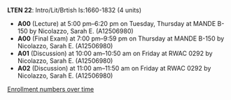 **LTEN 22**: Intro/Lit/Brtish Is:1660-1832 (4 units)

- **A00** (Lecture) at 5:00 pm–6:20 pm on Tuesday, Thursday at MANDE B-150 by Nicolazzo, Sarah E. (A12506980)
- **A00** (Final Exam) at 7:00 pm–9:59 pm on Thursday at MANDE B-150 by Nicolazzo, Sarah E. (A12506980)
- **A01** (Discussion) at 10:00 am–10:50 am on Friday at RWAC 0292 by Nicolazzo, Sarah E. (A12506980)
- **A02** (Discussion) at 11:00 am–11:50 am on Friday at RWAC 0292 by Nicolazzo, Sarah E. (A12506980)

[Enrollment numbers over time](./LTEN22.tsv)
